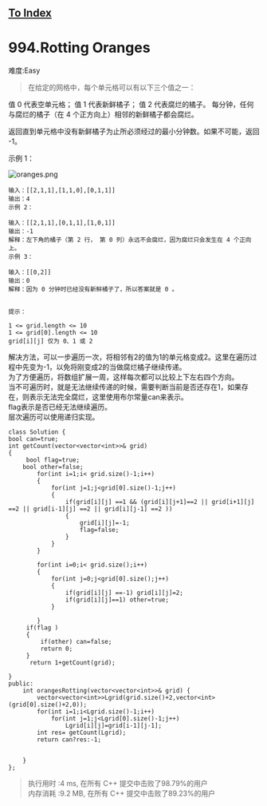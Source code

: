 [To Index](/index.md)
---
# 994.Rotting Oranges
难度:Easy
> 在给定的网格中，每个单元格可以有以下三个值之一：

值 0 代表空单元格；
值 1 代表新鲜橘子；
值 2 代表腐烂的橘子。
每分钟，任何与腐烂的橘子（在 4 个正方向上）相邻的新鲜橘子都会腐烂。

返回直到单元格中没有新鲜橘子为止所必须经过的最小分钟数。如果不可能，返回 -1。

 


示例 1：

![oranges.png](https://i.loli.net/2019/07/19/5d31944093d2e98480.png)

```
输入：[[2,1,1],[1,1,0],[0,1,1]]
输出：4
示例 2：

输入：[[2,1,1],[0,1,1],[1,0,1]]
输出：-1
解释：左下角的橘子（第 2 行， 第 0 列）永远不会腐烂，因为腐烂只会发生在 4 个正向上。
示例 3：

输入：[[0,2]]
输出：0
解释：因为 0 分钟时已经没有新鲜橘子了，所以答案就是 0 。
 

提示：

1 <= grid.length <= 10
1 <= grid[0].length <= 10
grid[i][j] 仅为 0、1 或 2

```
解决方法，可以一步遍历一次，将相邻有2的值为1的单元格变成2。这里在遍历过程中先变为-1，以免将刚变成2的当做腐烂橘子继续传递。  
为了方便遍历，将数组扩展一周，这样每次都可以比较上下左右四个方向。  
当不可遍历时，就是无法继续传递的时候，需要判断当前是否还存在1，如果存在，则表示无法完全腐烂，这里使用布尔常量can来表示。  
flag表示是否已经无法继续遍历。  
层次遍历可以使用递归实现。  

```
class Solution {
bool can=true;
int getCount(vector<vector<int>>& grid)
{
     bool flag=true;
    bool other=false;
        for(int i=1;i< grid.size()-1;i++)
        {
            for(int j=1;j<grid[0].size()-1;j++)
            {
                if(grid[i][j] ==1 && (grid[i][j+1]==2 || grid[i+1][j] ==2 || grid[i-1][j] ==2 || grid[i][j-1] ==2 ))
                {
                    grid[i][j]=-1;
                    flag=false;
                }
            }
        }
   
        for(int i=0;i< grid.size();i++)
        {
            for(int j=0;j<grid[0].size();j++)
            {
                if(grid[i][j] ==-1) grid[i][j]=2;
                if(grid[i][j]==1) other=true;
            }
                    
        }
     if(flag )
     {
         if(other) can=false;
         return 0;
     }
      return 1+getCount(grid);
    
}
public:
    int orangesRotting(vector<vector<int>>& grid) {
        vector<vector<int>>Lgrid(grid.size()+2,vector<int>(grid[0].size()+2,0));
        for(int i=1;i<Lgrid.size()-1;i++)
            for(int j=1;j<Lgrid[0].size()-1;j++)
                Lgrid[i][j]=grid[i-1][j-1];
        int res= getCount(Lgrid);
        return can?res:-1;

            
    }
};
```

> 执行用时 :4 ms, 在所有 C++ 提交中击败了98.79%的用户   
内存消耗 :9.2 MB, 在所有 C++ 提交中击败了89.23%的用户
